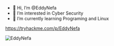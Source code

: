 - 👋 Hi, I’m @EddyNefa
- 👀 I’m interested in Cyber Security
- 🌱 I’m currently learning Programing and Linux



https://tryhackme.com/p/EddyNefa

![EddyNefa](https://user-images.githubusercontent.com/65562177/124079714-e07c0e80-da1f-11eb-8760-e65b9dda7c5b.png)

